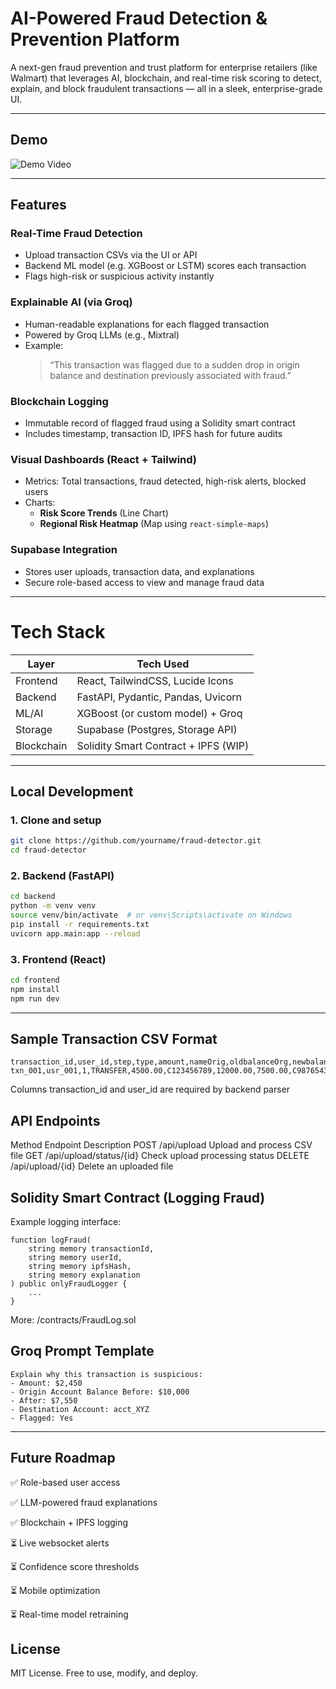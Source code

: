 # AI-Powered Fraud Detection & Prevention Platform

A next-gen fraud prevention and trust platform for enterprise retailers (like Walmart) that leverages AI, blockchain, and real-time risk scoring to detect, explain, and block fraudulent transactions — all in a sleek, enterprise-grade UI.

---

## Demo

![Demo Video](https://drive.google.com/file/d/1D3hOtacD0jWKbgTKsrJ9WJpgQCDFlG11/view?usp=sharing)

---

## Features

### Real-Time Fraud Detection
- Upload transaction CSVs via the UI or API
- Backend ML model (e.g. XGBoost or LSTM) scores each transaction
- Flags high-risk or suspicious activity instantly

### Explainable AI (via Groq)
- Human-readable explanations for each flagged transaction
- Powered by Groq LLMs (e.g., Mixtral)
- Example:  
  > “This transaction was flagged due to a sudden drop in origin balance and destination previously associated with fraud.”

### Blockchain Logging
- Immutable record of flagged fraud using a Solidity smart contract
- Includes timestamp, transaction ID, IPFS hash for future audits

### Visual Dashboards (React + Tailwind)
- Metrics: Total transactions, fraud detected, high-risk alerts, blocked users
- Charts:  
  - **Risk Score Trends** (Line Chart)
  - **Regional Risk Heatmap** (Map using `react-simple-maps`)

### Supabase Integration
- Stores user uploads, transaction data, and explanations
- Secure role-based access to view and manage fraud data

---

# Tech Stack

| Layer       | Tech Used                             |
|------------|----------------------------------------|
| Frontend   | React, TailwindCSS, Lucide Icons       |
| Backend    | FastAPI, Pydantic, Pandas, Uvicorn     |
| ML/AI      | XGBoost (or custom model) + Groq       |
| Storage    | Supabase (Postgres, Storage API)       |
| Blockchain | Solidity Smart Contract + IPFS (WIP)   |

---

## Local Development

### 1. Clone and setup
```bash
git clone https://github.com/yourname/fraud-detector.git
cd fraud-detector
```
### 2. Backend (FastAPI)
```bash
cd backend
python -m venv venv
source venv/bin/activate  # or venv\Scripts\activate on Windows
pip install -r requirements.txt
uvicorn app.main:app --reload
```
### 3. Frontend (React)
```bash
cd frontend
npm install
npm run dev
```
---

## Sample Transaction CSV Format
```arduino
transaction_id,user_id,step,type,amount,nameOrig,oldbalanceOrg,newbalanceOrig,nameDest,oldbalanceDest,newbalanceDest,isFraud,isFlaggedFraud
txn_001,usr_001,1,TRANSFER,4500.00,C123456789,12000.00,7500.00,C987654321,0.00,4500.00,1,0
```
Columns transaction_id and user_id are required by backend parser

## API Endpoints
Method	Endpoint	Description
POST	/api/upload	Upload and process CSV file
GET	/api/upload/status/{id}	Check upload processing status
DELETE	/api/upload/{id}	Delete an uploaded file

## Solidity Smart Contract (Logging Fraud)
Example logging interface:

```solidity
function logFraud(
    string memory transactionId,
    string memory userId,
    string memory ipfsHash,
    string memory explanation
) public onlyFraudLogger {
    ...
}
```
More: /contracts/FraudLog.sol

## Groq Prompt Template
```text
Explain why this transaction is suspicious:
- Amount: $2,450
- Origin Account Balance Before: $10,000
- After: $7,550
- Destination Account: acct_XYZ
- Flagged: Yes
```
---

## Future Roadmap
✅ Role-based user access

✅ LLM-powered fraud explanations

✅ Blockchain + IPFS logging

⏳ Live websocket alerts

⏳ Confidence score thresholds

⏳ Mobile optimization

⏳ Real-time model retraining

## License
MIT License. Free to use, modify, and deploy.
